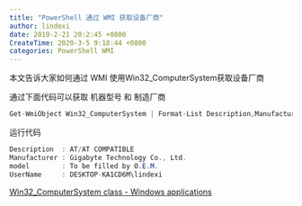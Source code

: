 ```yaml
---
title: "PowerShell 通过 WMI 获取设备厂商"
author: lindexi
date: 2019-2-21 20:2:45 +0800
CreateTime: 2020-3-5 9:18:44 +0800
categories: PowerShell WMI
---
```


本文告诉大家如何通过 WMI 使用Win32_ComputerSystem获取设备厂商

<!--more-->


<!-- csdn -->

<!-- 标签：PowerShell,WMI -->

通过下面代码可以获取 机器型号 和 制造厂商

```csharp
Get-WmiObject Win32_ComputerSystem | Format-List Description,Manufacturer,model,UserName
```

运行代码

```csharp
Description  : AT/AT COMPATIBLE
Manufacturer : Gigabyte Technology Co., Ltd.
model        : To be filled by O.E.M.
UserName     : DESKTOP-KA1CD6M\lindexi
```

[Win32_ComputerSystem class - Windows applications](https://docs.microsoft.com/en-us/windows/desktop/cimwin32prov/win32-computersystem )

